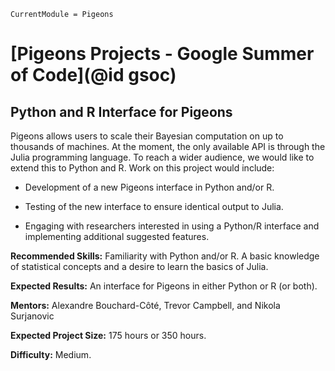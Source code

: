 ```@meta
CurrentModule = Pigeons
```
# [Pigeons Projects - Google Summer of Code](@id gsoc)

## Python and R Interface for Pigeons

Pigeons allows users to scale their Bayesian computation on up to thousands of 
machines. At the moment, the only available API is through the Julia programming 
language. To reach a wider audience, we would like to extend this to Python and R.
Work on this project would include: 

- Development of a new Pigeons interface in Python and/or R.

- Testing of the new interface to ensure identical output to Julia.  

- Engaging with researchers interested in using a Python/R interface and implementing additional suggested features. 

**Recommended Skills:** Familiarity with Python and/or R. A basic knowledge of 
statistical concepts and a desire to learn the basics of Julia.

**Expected Results:** An interface for Pigeons in either Python or R (or both). 

**Mentors:** Alexandre Bouchard-Côté, Trevor Campbell, and Nikola Surjanovic

**Expected Project Size:** 175 hours or 350 hours. 

**Difficulty:** Medium.
